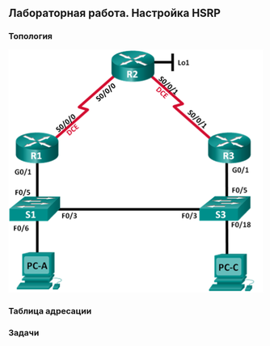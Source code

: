## Лабораторная работа. Настройка HSRP

### Топология

![](topology.png)

### Таблица адресации

### Задачи
